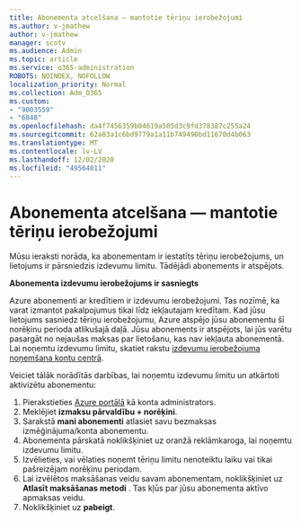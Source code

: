 ```yaml
---
title: Abonementa atcelšana — mantotie tēriņu ierobežojumi
ms.author: v-jmathew
author: v-jmathew
manager: scotv
ms.audience: Admin
ms.topic: article
ms.service: o365-administration
ROBOTS: NOINDEX, NOFOLLOW
localization_priority: Normal
ms.collection: Adm_O365
ms.custom:
- "9003559"
- "6848"
ms.openlocfilehash: da4f7456359b04619a505d3c9fd378387c255a24
ms.sourcegitcommit: 62a83a1c6bd9779a1a11b749490bd11670d4b063
ms.translationtype: MT
ms.contentlocale: lv-LV
ms.lasthandoff: 12/02/2020
ms.locfileid: "49564811"
---
```

# <a name="subscription-cancelled---legacy---spending-limit"></a>Abonementa atcelšana — mantotie tēriņu ierobežojumi

Mūsu ieraksti norāda, ka abonementam ir iestatīts tēriņu ierobežojums, un lietojums ir pārsniedzis izdevumu limitu. Tādējādi abonements ir atspējots.

**Abonementa izdevumu ierobežojums ir sasniegts**

Azure abonementi ar kredītiem ir izdevumu ierobežojumi. Tas nozīmē, ka varat izmantot pakalpojumus tikai līdz iekļautajam kredītam. Kad jūsu lietojums sasniedz tēriņu ierobežojumu, Azure atspējo jūsu abonementu šī norēķinu perioda atlikušajā daļā. Jūsu abonements ir atspējots, lai jūs varētu pasargāt no nejaušas maksas par lietošanu, kas nav iekļauta abonementā. Lai noņemtu izdevumu limitu, skatiet rakstu [izdevumu ierobežojuma noņemšana kontu centrā](https://docs.microsoft.com/azure/cost-management-billing/manage/spending-limit#remove).

Veiciet tālāk norādītās darbības, lai noņemtu izdevumu limitu un atkārtoti aktivizētu abonementu:

1. Pierakstieties [Azure portālā](https://portal.azure.com/) kā konta administrators.
2. Meklējiet **izmaksu pārvaldību + norēķini**.
3. Sarakstā **mani abonementi** atlasiet savu bezmaksas izmēģinājuma/konta abonementu.
4. Abonementa pārskatā noklikšķiniet uz oranžā reklāmkaroga, lai noņemtu izdevumu limitu.
5. Izvēlieties, vai vēlaties noņemt tēriņu limitu nenoteiktu laiku vai tikai pašreizējam norēķinu periodam.
6. Lai izvēlētos maksāšanas veidu savam abonementam, noklikšķiniet uz **Atlasīt maksāšanas metodi** . Tas kļūs par jūsu abonementa aktīvo apmaksas veidu.
7. Noklikšķiniet uz **pabeigt**.
